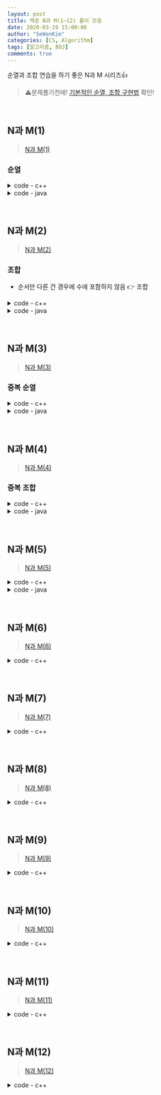 ```yaml
---
layout: post
title: 백준 N과 M(1~12) 풀이 모음
date: 2020-03-19 15:00:00
author: "SeWonKim"
categories: [CS, Algorithm]
tags: [알고리즘, BOJ]
comments: true
---
```


순열과 조합 연습을 하기 좋은 N과 M 시리즈👍

> ⚠️문제풀기전에! [기본적인 순열, 조합 구현법](https://sewonkimm.github.io/cs/algorithm/2020/08/26/com,perm.html) 확인!

&nbsp;
&nbsp;
## N과 M(1)

> [N과 M(1)](https://www.acmicpc.net/problem/15649) 

### 순열


<details>
<summary>code - c++</summary>
<div markdown="1">

```cpp
#include <iostream>
#include <vector>

using namespace std;

int n, m;
vector<int> answer;

void go(int count, vector<int> visit){
	
	// print
	if(count == m){
		for(int i=0; i<m; i++){
			printf("%d ", answer[i]);
		}
		printf("\n");
		return;
	}
	
	for(int i=1; i<=n; i++){
		
		if(visit[i]){
			continue;
		}
		
		answer.push_back(i);
		visit[i] = true;
		
		go(count+1, visit);
		
		answer.pop_back();
		visit[i] = false;
	}
	
}
int main() {
	
	scanf("%d %d", &n, &m);
	
	vector<int> visit(n+1, 0);
	go(0, visit);

	return 0;
}
```
</div>
</details>

<details>
<summary>code - java</summary>
<div markdown="1">

재귀적 방법으로 풀이
```java
import java.io.BufferedReader;
import java.io.IOException;
import java.io.InputStreamReader;
import java.util.StringTokenizer;

public class Main {
	
	static int N, M;
	static int[] arr, numbers;
	static boolean[] visit;

	public static void main(String[] args) throws Exception {
		input();
		permutation(0);
	}
	
	public static void input() throws IOException {
		BufferedReader br = new BufferedReader(new InputStreamReader(System.in));
		StringTokenizer st = new StringTokenizer(br.readLine(), " ");
		
		// N개 중 M개 뽑기
		N = Integer.parseInt(st.nextToken());
		M = Integer.parseInt(st.nextToken());
		
		arr = new int[N];
		numbers = new int[M];
		visit = new boolean[N];
	
		for(int i=0; i<N; i++) {
			arr[i] = i+1;
		}
	}
	
	public static void permutation(int count) {
		
		if(count == M) {
			print(numbers);
			return;
		}
		
		for(int i=0; i<N; i++) {
			if(!visit[i]) {
				visit[i] = true;
				numbers[count] = arr[i];
				permutation(count+1);
				visit[i] = false;
			}
		}
	}
	
	public static void print(int[] numbers) {
		for(int i=0; i<M; i++) {
			System.out.print(numbers[i] + " ");
		}
		System.out.println();
	}
}
```
</div>
</details>

&nbsp;
## N과 M(2)

> [N과 M(2)](https://www.acmicpc.net/problem/15650)     

### 조합

- 순서만 다른 건 경우에 수에 포함하지 않음 👉 조합

<details>
<summary>code - c++</summary>
<div markdown="1">

```cpp
#include <iostream>
#include <vector>

using namespace std;

int n, m;
int answer[10];

void go(int count, int index){
	if(count == m){
		for(int i=0; i<m; i++){
			cout << answer[i] << " ";
		}
		cout << endl;
		return;
	}
	
	if(index <= n){
		answer[count] = index;
		
		go(count+1, index+1);   // 해당 index 선택 한 경우
		go(count, index+1);     // 해당 index를 선택하지 않고 다음으로 넘어간 경우
	}
}
int main() {
	
	cin >> n >> m;
	
	go(0, 1);

	return 0;
}
```

</div>
</details>

<details>
<summary>code - java</summary>
<div markdown="1">

재귀적 방법으로 풀이
```java
import java.io.BufferedReader;
import java.io.IOException;
import java.io.InputStreamReader;
import java.util.StringTokenizer;

public class Main {
	
	static int N, M;
	static int[] arr, numbers;

	public static void main(String[] args) throws Exception {
		input();
		permutation(0, 0);
	}
	
	public static void input() throws IOException {
		BufferedReader br = new BufferedReader(new InputStreamReader(System.in));
		StringTokenizer st = new StringTokenizer(br.readLine(), " ");
		
		// N개 중 M개 뽑기
		N = Integer.parseInt(st.nextToken());
		M = Integer.parseInt(st.nextToken());
		
		arr = new int[N];
		numbers = new int[M];
		for(int i=0; i<N; i++) {
			arr[i] = i+1;
		}
	}
	
	public static void permutation(int count, int current) {
		
		if(count == M) {
			print(numbers);
			return;
		}
		
		if(current >= N) {
			return;
		}
		
		numbers[count] = arr[current];
		permutation(count+1, current+1);
		permutation(count, current+1);
	}
	
	public static void print(int[] numbers) {
		for(int i=0; i<M; i++) {
			System.out.print(numbers[i] + " ");
		}
		System.out.println();
	}
}

```

</div>
</details>

&nbsp;

## N과 M(3)

> [N과 M(3)](https://www.acmicpc.net/problem/15651)     

### 중복 순열

<details>
<summary>code - c++</summary>
<div markdown="1">

```cpp
#include <iostream>
#include <vector>

using namespace std;

int n, m;
int answer[10];

void go(int count, int index){
	if(count == m){
		for(int i=0; i<m; i++){
			cout << answer[i] << " ";
		}
		cout << endl;
		return;
	}
	
	if(index <= n){
		answer[count] = index;
		
		go(count+1, index+1);   // 해당 index 선택 한 경우
		go(count, index+1);     // 해당 index를 선택하지 않고 다음으로 넘어간 경우
	}
}
int main() {
	
	cin >> n >> m;
	
	go(0, 1);

	return 0;
}
```

</div>
</details>

<details>
<summary>code - java</summary>
<div markdown="1">

- 재귀적 방법으로 풀이
- System.out 사용하면 시간초과가 나기 때문에 BufferedWriter 사용
- BufferedWriter를 static으로 선언해 메모리에 한 번만 할당하고, flush도 맨 마지막에 한 번만 해야 시간초과 통과

```java
import java.io.BufferedReader;
import java.io.BufferedWriter;
import java.io.IOException;
import java.io.InputStreamReader;
import java.io.OutputStreamWriter;
import java.util.StringTokenizer;

public class Main {
	
	static int N, M;
	static int[] arr, numbers;
    static BufferedWriter bw = new BufferedWriter(new OutputStreamWriter(System.out));

	public static void main(String[] args) throws Exception {
		input();
		permutation(0);
        bw.flush();
	}
	
	public static void input() throws IOException {
		BufferedReader br = new BufferedReader(new InputStreamReader(System.in));
		StringTokenizer st = new StringTokenizer(br.readLine(), " ");
		
		// N개 중 M개 뽑기
		N = Integer.parseInt(st.nextToken());
		M = Integer.parseInt(st.nextToken());
		
		arr = new int[N];
		numbers = new int[M];
	
		for(int i=0; i<N; i++) {
			arr[i] = i+1;
		}
	}
	
	public static void permutation(int count) throws IOException {
		
		if(count == M) {
			print(numbers);
			return;
		}
		
		for(int i=0; i<N; i++) {
			numbers[count] = arr[i];
			permutation(count+1);
		}
	}
	
	public static void print(int[] numbers) throws IOException {
		for(int i=0; i<M; i++) {
			bw.write(numbers[i] + " ");
		}
		bw.newLine();
	}
}
```

</div>
</details>

&nbsp;
## N과 M(4)

> [N과 M(4)](https://www.acmicpc.net/problem/15652)     

### 중복 조합

<details>
<summary>code - c++</summary>
<div markdown="1">

```cpp
#include <iostream>
#include <vector>

using namespace std;

int n, m;
vector<int> answer;

void go(int count, int index){
	
	// print
	if(count == m){
		for(int i=0; i<m; i++){
			printf("%d ", answer[i]);
		}
		printf("\n");
		return;
	}
	
	if(index <= n){
		answer.push_back(index);
		go(count+1, index);
		answer.pop_back();
		go(count, index+1);
	}
}
int main() {
	
	scanf("%d %d", &n, &m);
	
	go(0, 1);

	return 0;
}
```

</div>
</details>


<details>
<summary>code - java</summary>
<div markdown="1">

재귀적 방법으로 풀이
```java
import java.io.BufferedReader;
import java.io.BufferedWriter;
import java.io.IOException;
import java.io.InputStreamReader;
import java.io.OutputStreamWriter;
import java.util.StringTokenizer;

public class Main {
	
	static int N, M;
	static int[] arr, numbers;
	static BufferedWriter bw = new BufferedWriter(new OutputStreamWriter(System.out));

	public static void main(String[] args) throws Exception {
		input();
		permutation(0, 0);
		bw.flush();
	}
	
	public static void input() throws IOException {
		BufferedReader br = new BufferedReader(new InputStreamReader(System.in));
		StringTokenizer st = new StringTokenizer(br.readLine(), " ");
		
		// N개 중 M개 뽑기
		N = Integer.parseInt(st.nextToken());
		M = Integer.parseInt(st.nextToken());
		
		arr = new int[N];
		numbers = new int[M];
	
		for(int i=0; i<N; i++) {
			arr[i] = i+1;
		}
	}
	
	public static void permutation(int count, int current) throws IOException {
		
		if(count == M) {
			print(numbers);
			return;
		}
		
		if(current >= N) {
			return;
		}
		
		numbers[count] = arr[current];
		permutation(count+1, current);
		permutation(count, current+1);
	}
	
	public static void print(int[] numbers) throws IOException {
		for(int i=0; i<M; i++) {
			bw.write(numbers[i] + " ");
		}
		bw.newLine();
	}
}
```

</div>
</details>

&nbsp;
## N과 M(5)

> [N과 M(5)](https://www.acmicpc.net/problem/15654)     


<details>
<summary>code - c++</summary>
<div markdown="1">

```cpp
#include <iostream>
#include <vector>
#include <algorithm>

using namespace std;

int n, m;
vector<int> answer;

void go(int count, vector<int> num, vector<int> visit){
	
	// print
	if(count == m){
		for(int i=0; i<m; i++){
			printf("%d ", answer[i]);
		}
		printf("\n");
		return;
	}
	
	for(int i=0; i<n; i++){
		
		if(visit[i]){
			continue;
		}		
		
		answer.push_back(num[i]);
		visit[i] = true;
		
		go(count+1, num, visit);
		
		answer.pop_back();
		visit[i] = false;
	}
		
}


int main() {
	
	scanf("%d %d", &n, &m);
	vector<int> num(n, 0);
	
	for(int i=0; i<n; i++){
		scanf("%d", &num[i]);
	}
	
	sort(num.begin(), num.end());
	vector<int> visit(n+1, 0);
	go(0, num, visit);

	return 0;
}
```

</div>
</details>


<details>
<summary>code - java</summary>
<div markdown="1">

```java

```

</div>
</details>


&nbsp;
## N과 M(6)

> [N과 M(6)](https://www.acmicpc.net/problem/15655)     

<details>
<summary>code - c++</summary>
<div markdown="1">

```cpp
#include <iostream>
#include <vector>
#include <algorithm>

using namespace std;

int n, m;
vector<int> answer;

void go(int count, int index, vector<int> num){
	
	// print
	if(count == m){
		for(int i=0; i<m; i++){
			printf("%d ", answer[i]);
		}
		printf("\n");
		return;
	}
	
	if(index < n){
		answer.push_back(num[index]);
		go(count+1, index+1, num);
		answer.pop_back();
		go(count, index+1, num);
	}
		
}


int main() {
	
	scanf("%d %d", &n, &m);
	vector<int> num(n, 0);
	
	for(int i=0; i<n; i++){
		scanf("%d", &num[i]);
	}
	
	sort(num.begin(), num.end());
	go(0, 0, num);

	return 0;
}
```
</div>
</details>

&nbsp;

## N과 M(7)

> [N과 M(7)](https://www.acmicpc.net/problem/15656)     

<details>
<summary>code - c++</summary>
<div markdown="1">

```cpp
#include <iostream>
#include <vector>
#include <algorithm>

using namespace std;

int n, m;
vector<int> answer;

void go(int count, vector<int> num){
	
	// print
	if(count == m){
		for(int i=0; i<m; i++){
			printf("%d ", answer[i]);
		}
		printf("\n");
		return;
	}
	
	for(int i=0; i<n; i++){
		answer.push_back(num[i]);
		go(count+1, num);
		answer.pop_back();
	}
		
}


int main() {
	
	scanf("%d %d", &n, &m);
	vector<int> num(n, 0);
	
	for(int i=0; i<n; i++){
		scanf("%d", &num[i]);
	}
	
	sort(num.begin(), num.end());
	go(0, num);

	return 0;
}
```
</div>
</details>

&nbsp;
## N과 M(8)
> [N과 M(8)](https://www.acmicpc.net/problem/15657)     

<details>
<summary>code - c++</summary>
<div markdown="1">

```cpp
#include <iostream>
#include <vector>
#include <algorithm>

using namespace std;

int n, m;
vector<int> answer;


void go(int count, int index, vector<int> num){
	
	// print
	if(count == m){
		for(int i=0; i<m; i++){
			printf("%d ", answer[i]);
		}
		printf("\n");
		return;
	}
	
	if(index < n){
		answer.push_back(num[index]);
		go(count+1, index, num);
		answer.pop_back();
		go(count, index+1, num);
	}
		
}


int main() {
	
	scanf("%d %d", &n, &m);
	vector<int> num(n, 0);
	
	for(int i=0; i<n; i++){
		scanf("%d", &num[i]);
	}
	
	sort(num.begin(), num.end());
	go(0, 0, num);

	return 0;
}
```
</div>
</details>

&nbsp;

## N과 M(9)

> [N과 M(9)](https://www.acmicpc.net/problem/15663)     

<details>
<summary>code - c++</summary>
<div markdown="1">

```cpp
#include <iostream>
#include <vector>
#include <algorithm>

using namespace std;

int n, m;
vector< vector<int> > answer;


void go(int count, vector<int> num, vector<int> visit, vector<int> array){
	
	// print
	if(count == m){
		
		// Add to array
		answer.push_back(array); 
		return;
	}
	
	for(int i=0; i<n; i++){
		
		if(visit[i]){
			continue;
		}
		
		array[count] = num[i];
		visit[i] = true;
		
		go(count+1, num, visit, array);
		
		visit[i] = false;
	}
		
}

void deleteDuplication(vector< vector<int> > array){
	
	for(int k=0; k<m; k++){
    	printf("%d ", answer[0][k]);
	}
	printf("\n");
	vector<int> temp = array[0];
	
	for(int i=1; i<array.size(); i++){
		if(array[i] == temp){
			continue;
		}
		
		for(int k=0; k<m; k++){
    		printf("%d ", answer[i][k]);
		}
		printf("\n");
		
		temp = array[i];
	}
}


int main() {
	
	scanf("%d %d", &n, &m);
	vector<int> num(n, 0);
	
	for(int i=0; i<n; i++){
		scanf("%d", &num[i]);
	}
	
	sort(num.begin(), num.end());
	
	// calculate
    vector<int> array(m, 0);
	vector<int> visit(n, 0);
	go(0, num, visit, array);
	
	// print
	sort(answer.begin(), answer.end());
	deleteDuplication(answer);

	return 0;
}
```
</div>
</details>

&nbsp;
## N과 M(10)

> [N과 M(10)](https://www.acmicpc.net/problem/15664)     

<details>
<summary>code - c++</summary>
<div markdown="1">

```cpp
#include <iostream>
#include <vector>
#include <algorithm>

using namespace std;

int n, m;
vector< vector<int> > answer;


void go(int count, vector<int> num, vector<int> visit, vector<int> array){
	
	// print
	if(count == m){
		
		// Add to array
		answer.push_back(array); 
		return;
	}
	
	for(int i=0; i<n; i++){
		
		if(visit[i]){
			continue;
		}
		
		array[count] = num[i];
		visit[i] = true;
		
		go(count+1, num, visit, array);
		
		visit[i] = false;
	}
		
}

void deleteDuplication(vector< vector<int> > array){
	
	for(int k=0; k<m; k++){
    	printf("%d ", answer[0][k]);
	}
	printf("\n");
	vector<int> temp = array[0];
	
	for(int i=1; i<array.size(); i++){
		if(array[i] == temp){
			continue;
		}
		
		for(int k=0; k<m; k++){
    		printf("%d ", answer[i][k]);
		}
		printf("\n");
		
		temp = array[i];
	}
}


int main() {
	
	scanf("%d %d", &n, &m);
	vector<int> num(n, 0);
	
	for(int i=0; i<n; i++){
		scanf("%d", &num[i]);
	}
	
	sort(num.begin(), num.end());
	
	// calculate
    vector<int> array(m, 0);
	vector<int> visit(n, 0);
	go(0, num, visit, array);
	
	// print
    for(int i=0; i<answer.size(); i++){
    	sort(answer[i].begin(), answer[i].end());
	}
	sort(answer.begin(), answer.end());
	deleteDuplication(answer);

	return 0;
}
```

</div>
</details>

&nbsp;
## N과 M(11)

> [N과 M(11)](https://www.acmicpc.net/problem/15665)     

<details>
<summary>code - c++</summary>
<div markdown="1">

```cpp
#include <iostream>
#include <vector>
#include <algorithm>

using namespace std;

int n, m;
vector< vector<int> > answer;


void go(int count, vector<int> num,vector<int> array){
	
	// print
	if(count == m){
		
		// Add to array
		answer.push_back(array); 
		return;
	}
	
	for(int i=0; i<n; i++){
		
		array[count] = num[i];
		go(count+1, num, array);
	}
		
}

void deleteDuplication(vector< vector<int> > array){
	
	for(int k=0; k<m; k++){
    	printf("%d ", answer[0][k]);
	}
	printf("\n");
	vector<int> temp = array[0];
	
	for(int i=1; i<array.size(); i++){
		if(array[i] == temp){
			continue;
		}
		
		for(int k=0; k<m; k++){
    		printf("%d ", answer[i][k]);
		}
		printf("\n");
		
		temp = array[i];
	}
}


int main() {
	
	scanf("%d %d", &n, &m);
	vector<int> num(n, 0);
	
	for(int i=0; i<n; i++){
		scanf("%d", &num[i]);
	}
	
	sort(num.begin(), num.end());
	
	// calculate
    vector<int> array(m, 0);
	go(0, num, array);
	
	// print
	sort(answer.begin(), answer.end());
	deleteDuplication(answer);

	return 0;
}
```

</div>
</details>

&nbsp;
## N과 M(12) 

> [N과 M(12)](https://www.acmicpc.net/problem/15666)     


<details>
<summary>code - c++</summary>
<div markdown="1">


2차원 배열에 넣고 sort 해서 중복된 배열을 지우는 방식으로 하니 메모리 초과하여 다음과 같이 재귀적 방법으로 풀이

```cpp
#include <iostream>
#include <vector>

using namespace std;

int n, m;
int nums[10001];

void go(int num, int index, vector<int> answer)
{
	answer[index] = num;
	
	// print
	if (index == m-1)
	{
		for(int i=0; i<m; i++){
			printf("%d ", answer[i]);
		}
		printf("\n");
		return;
	}

	for (int i = num; i < 10001; i++)
	{
		if(nums[i]){
			go(i, index+1, answer);
		}	
	}
}

int main()
{

	scanf("%d %d", &n, &m);

	while(n--){
		int x;
		scanf("%d", &x);
		nums[x] = 1;
	}
	
	vector<int> answer(m);
	for(int i=1; i<10001; i++){
		if(nums[i]){
			go(i, 0, answer);
		}
	}

	return 0;
}
```
</div>
</details>
